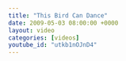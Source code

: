 ```yaml
---
title: "This Bird Can Dance"
date: 2009-05-03 08:00:00 +0000
layout: video
categories: [videos]
youtube_id: "utkb1nOJnD4"
---
```

